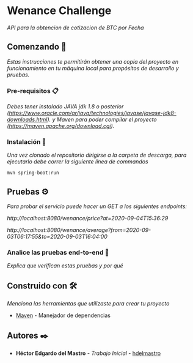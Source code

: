 # Wenance Challenge

_API para la obtencion de cotizacion de BTC por Fecha_

## Comenzando 🚀

_Estas instrucciones te permitirán obtener una copia del proyecto en funcionamiento en tu máquina local para propósitos de desarrollo y pruebas._

### Pre-requisitos 📋

_Debes tener instalado JAVA jdk 1.8 o posterior (https://www.oracle.com/ar/java/technologies/javase/javase-jdk8-downloads.html)._
_y Maven para poder compilar el proyecto (https://maven.apache.org/download.cgi)._


### Instalación 🔧

_Una vez clonado el repositorio dirigirse a la carpeta de descarga, para ejecutarlo debe correr la siguiente linea de commandos_

```
mvn spring-boot:run
```

## Pruebas ⚙️

_Para probar el servicio puede hacer un GET a los siguientes endpoints:_

_http://localhost:8080/wenance/price?at=2020-09-04T15:36:29_

_http://localhost:8080/wenance/average?from=2020-09-03T06:17:55&to=2020-09-03T16:04:00_

### Analice las pruebas end-to-end 🔩

_Explica que verifican estas pruebas y por qué_

## Construido con 🛠️

_Menciona las herramientas que utilizaste para crear tu proyecto_

* [Maven](https://maven.apache.org/) - Manejador de dependencias

## Autores ✒️

* **Héctor Edgardo del Mastro** - *Trabajo Inicial* - [hdelmastro](https://github.com/hdelmastro)

